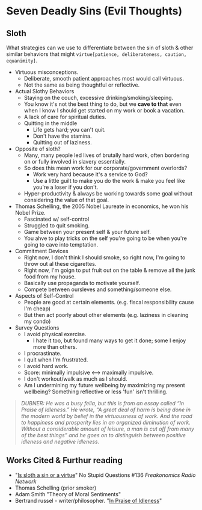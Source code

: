 # Seven Deadly Sins (Evil Thoughts)

## Sloth

What strategies can we use to differentiate between the sin of sloth & other similar behaviors that might `virtue[patience, deliberateness, caution, equanimity]`.&#x20;

* Virtuous misconceptions.
  * Deliberate, smooth patient approaches most would call virtuous.&#x20;
  * Not the same as being thoughtful or reflective.
* Actual Slothy Behaviors
  * Staying on the couch, excessive drinking/smoking/sleeping.
  * You know it's not the best thing to do, but we **cave to that** even when I know I should get started on my work or book a vacation.
  * A lack of care for spiritual duties.&#x20;
  * Quitting in the middle
    * Life gets hard; you can't quit.
    * Don't have the stamina.
    * Quitting out of laziness.
* Opposite of sloth?
  * Many, many people led lives of brutally hard work, often bordering on or fully involved in slavery essentially.
  * So does this mean work for our corporate/government overlords?&#x20;
    * Work very hard because it's a service to God?&#x20;
    * Use a little guilt to make you do the work & make you feel like you're a loser if you don't.&#x20;
  * Hyper-productivity & always be working towards some goal without considering the value of that goal.
* Thomas Schelling, the 2005 Nobel Laureate in economics, he won his Nobel Prize.&#x20;
  * Fascinated w/ self-control&#x20;
  * Struggled to quit smoking.&#x20;
  * Game between your present self & your future self.&#x20;
  * You ahve to play tricks on the self you're going to be when you're going to cave into temptation.&#x20;
* Commitment Devices
  * Right now, I don't think I should smoke, so right now, I'm going to throw out al these cigarettes.
  * Right now, I'm goign to put fruit out on the table & remove all the junk food from my house.
  * Basically use propaganda to motivate yourself.
  * Compete between oursleves and something/someone else.
* Aspects of Self-Control
  * People are good at certain elements. (e.g. fiscal responsibility cause I'm cheap)
  * But then act poorly about other elements (e.g. laziness in cleaning my condo)
* Survey Questions
  * I avoid physical exercise.
    * I hate it too, but found many ways to get it done; some I enjoy more than others.
  * I procrastinate.
  * I quit when I'm frustrated.
  * I avoid hard work.
  * Score: minimally impulsive <--> maximally impulsive.
  * I don't workout/walk as much as I should.
  * Am I undermining my future wellbeing by maximizing my present wellbeing? Something reflective or less 'fun' isn't thrilling.

> _DUBNER: He was a busy fella, but this is from an essay called “In Praise of Idleness.” He wrote, “A great deal of harm is being done in the modern world by belief in the virtuousness of work. And the road to happiness and prosperity lies in an organized diminution of work. Without a considerable amount of leisure, a man is cut off from many of the best things” and he goes on to distinguish between positive idleness and negative idleness._



## Works Cited & Furthur reading

* "[Is sloth a sin or a virtue](https://freakonomics.com/podcast/is-sloth-a-sin-or-a-virtue/)" No Stupid Questions #136 _Freakonomics Radio Network_
* Thomas Schelling (prior smoker)&#x20;
* Adam Smith "Theory of Moral Sentiments"
* Bertrand russel - writer/philosopher. "[In Praise of Idleness](https://harpers.org/archive/1932/10/in-praise-of-idleness/)"

